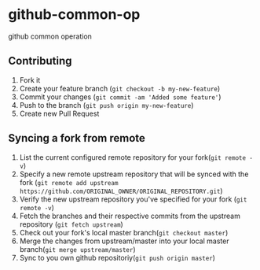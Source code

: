 # github-common-op
github common operation

## Contributing

1. Fork it
2. Create your feature branch (`git checkout -b my-new-feature`)
3. Commit your changes (`git commit -am 'Added some feature'`)
4. Push to the branch (`git push origin my-new-feature`)
5. Create new Pull Request

## Syncing a fork from remote
1. List the current configured remote repository for your fork(`git remote -v`)
2. Specify a new remote upstream repository that will be synced with the fork (`git remote add upstream https://github.com/ORIGINAL_OWNER/ORIGINAL_REPOSITORY.git`)
3. Verify the new upstream repository you've specified for your fork (`git remote -v`)
4. Fetch the branches and their respective commits from the upstream repository (`git fetch upstream`)
5. Check out your fork's local master branch(`git checkout master`)
6. Merge the changes from upstream/master into your local master branch(`git merge upstream/master`)
7. Sync to you own github repositoriy(`git push origin master`)
